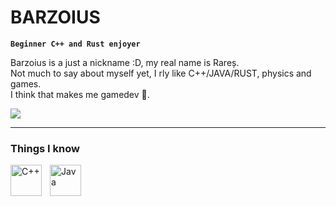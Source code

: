 # BARZOIUS

**`Beginner C++ and Rust enjoyer`**

Barzoius is a just a nickname :D, my real name is Rareș.  
Not much to say about myself yet, I rly like C++/JAVA/RUST, physics and games.  
I think that makes me gamedev :thinking:. 

   <p align="left">
      <a href="https://www.linkedin.com/in/moisel-rares-936258268/">
       <img src="https://img.shields.io/badge/linkedin-%230077B5.svg?&style=for-the-badge&logo=linkedin&logoColor=white" /> </a>
   
---
   ###  Things I know
   
   <img align="left" alt="C++" width="50px" style="padding-right:10px;" src="https://cdn.jsdelivr.net/gh/devicons/devicon/icons/cplusplus/cplusplus-line.svg"/>
   <img align="left" alt="Java" width="50px" style="padding-right:10px;" src= "https://upload.wikimedia.org/wikipedia/commons/d/d5/Rust_programming_language_black_logo.svg"/>
  
   

